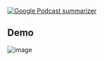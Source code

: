 [![Google Podcast summarizer](https://static.streamlit.io/badges/streamlit_badge_black_white.svg)](https://oldcats-summarize-podcast-app-dmsw9u.streamlit.app/)

## Demo
![image](streamlit-app-demo.gif)